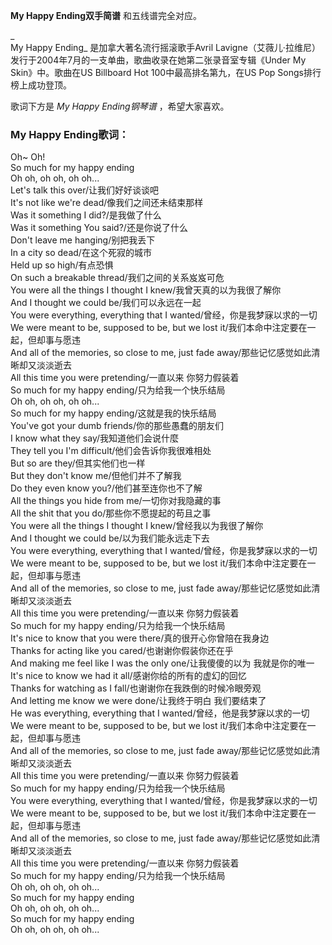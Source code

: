 

**My Happy Ending双手简谱** 和五线谱完全对应。

_  
My Happy Ending_ 是加拿大著名流行摇滚歌手Avril
Lavigne（艾薇儿·拉维尼）发行于2004年7月的一支单曲，歌曲收录在她第二张录音室专辑《Under My Skin》中。歌曲在US Billboard
Hot 100中最高排名第九，在US Pop Songs排行榜上成功登顶。

  
歌词下方是 _My Happy Ending钢琴谱_ ，希望大家喜欢。

### My Happy Ending歌词：

Oh~ Oh!  
So much for my happy ending  
Oh oh, oh oh, oh oh...  
Let's talk this over/让我们好好谈谈吧  
It's not like we're dead/像我们之间还未结束那样  
Was it something I did?/是我做了什么  
Was it something You said?/还是你说了什么  
Don't leave me hanging/别把我丢下  
In a city so dead/在这个死寂的城市  
Held up so high/有点恐惧  
On such a breakable thread/我们之间的关系岌岌可危  
You were all the things I thought I knew/我曾天真的以为我很了解你  
And I thought we could be/我们可以永远在一起  
You were everything, everything that I wanted/曾经，你是我梦寐以求的一切  
We were meant to be, supposed to be, but we lost it/我们本命中注定要在一起，但却事与愿违  
And all of the memories, so close to me, just fade away/那些记忆感觉如此清晰却又淡淡逝去  
All this time you were pretending/一直以来 你努力假装着  
So much for my happy ending/只为给我一个快乐结局  
Oh oh, oh oh, oh oh...  
So much for my happy ending/这就是我的快乐结局  
You've got your dumb friends/你的那些愚蠢的朋友们  
I know what they say/我知道他们会说什麼  
They tell you I'm difficult/他们会告诉你我很难相处  
But so are they/但其实他们也一样  
But they don't know me/但他们并不了解我  
Do they even know you?/他们甚至连你也不了解  
All the things you hide from me/一切你对我隐藏的事  
All the shit that you do/那些你不愿提起的苟且之事  
You were all the things I thought I knew/曾经我以为我很了解你  
And I thought we could be/以为我们能永远走下去  
You were everything, everything that I wanted/曾经，你是我梦寐以求的一切  
We were meant to be, supposed to be, but we lost it/我们本命中注定要在一起，但却事与愿违  
And all of the memories, so close to me, just fade away/那些记忆感觉如此清晰却又淡淡逝去  
All this time you were pretending/一直以来 你努力假装着  
So much for my happy ending/只为给我一个快乐结局  
It's nice to know that you were there/真的很开心你曾陪在我身边  
Thanks for acting like you cared/也谢谢你假装你还在乎  
And making me feel like I was the only one/让我傻傻的以为 我就是你的唯一  
It's nice to know we had it all/感谢你给的所有的虚幻的回忆  
Thanks for watching as I fall/也谢谢你在我跌倒的时候冷眼旁观  
And letting me know we were done/让我终于明白 我们要结束了  
He was everything, everything that I wanted/曾经，他是我梦寐以求的一切  
We were meant to be, supposed to be, but we lost it/我们本命中注定要在一起，但却事与愿违  
And all of the memories, so close to me, just fade away/那些记忆感觉如此清晰却又淡淡逝去  
All this time you were pretending/一直以来 你努力假装着  
So much for my happy ending/只为给我一个快乐结局  
You were everything, everything that I wanted/曾经，你是我梦寐以求的一切  
We were meant to be, supposed to be, but we lost it/我们本命中注定要在一起，但却事与愿违  
And all of the memories, so close to me, just fade away/那些记忆感觉如此清晰却又淡淡逝去  
All this time you were pretending/一直以来 你努力假装着  
So much for my happy ending/只为给我一个快乐结局  
Oh oh, oh oh, oh oh...  
So much for my happy ending  
Oh oh, oh oh, oh oh...  
So much for my happy ending  
Oh oh, oh oh, oh oh...

